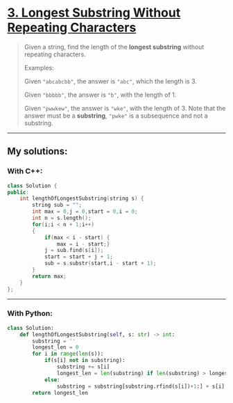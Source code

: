 [3. Longest Substring Without Repeating Characters](https://leetcode.com/problems/longest-substring-without-repeating-characters/)
===================================================
>Given a string, find the length of the <strong>longest substring</strong> without repeating characters.
>
>Examples:
>
>Given `"abcabcbb"`, the answer is `"abc"`, which the length is 3.
>
>Given `"bbbbb"`, the answer is `"b"`, with the length of 1.
>
>Given `"pwwkew"`, the answer is `"wke"`, with the length of 3. Note that the answer must be a <strong>substring</strong>, `"pwke"` is a subsequence and not a substring.

----------
## My solutions:
### With C++:

```C++
class Solution {
public:
    int lengthOfLongestSubstring(string s) {
        string sub = "";
        int max = 0,j = 0,start = 0,i = 0;
        int n = s.length();
        for(i;i < n + 1;i++)
        {
            if(max < i - start) {
                max = i - start;}
            j = sub.find(s[i]);
            start = start + j + 1;
            sub = s.substr(start,i - start + 1);
        }
        return max;
    }
};
```

----------
### With Python:

```python
class Solution:
    def lengthOfLongestSubstring(self, s: str) -> int:
        substring = ''
        longest_len = 0
        for i in range(len(s)):
            if(s[i] not in substring):
                substring += s[i]
                longest_len = len(substring) if len(substring) > longest_len else longest_len
            else:
                substring = substring[substring.rfind(s[i])+1:] + s[i]
        return longest_len
```